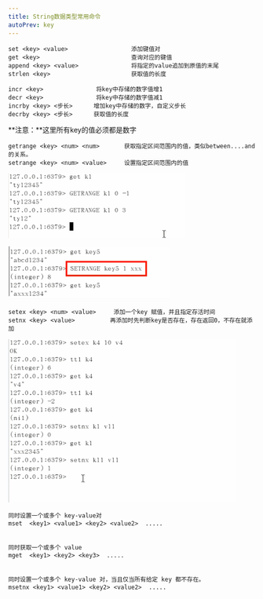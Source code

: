 ```yaml
---
title: String数据类型常用命令
autoPrev: key
---
```


```redis
set <key> <value>                  添加键值对
get <key>                          查询对应的键值
append <key> <value>               将指定的value追加到原值的末尾
strlen <key>                       获取值的长度
```

```redis
incr <key>               将key中存储的数字值增1
decr <key>               将key中存储的数字值减1
incrby <key> <步长>      增加key中存储的数字，自定义步长
decrby <key> <步长>      获取值的长度
```
**注意：**这里所有key的值必须都是数字

```redis
getrange <key> <num> <num>       获取指定区间范围内的值，类似between....and的关系。
setrange <key> <num> <value>     设置指定区间范围内的值
```
![20210526121800.png](/blogImg/20210526121800.png)

![20210526122014.png](/blogImg/20210526122014.png)

```redis
setex <key> <num> <value>     添加一个key 赋值，并且指定存活时间
setnx <key> <value>          再添加时先判断key是否存在，存在返回0，不存在就添加
```
![20210526122914.png](/blogImg/20210526122914.png)

```redis
同时设置一个或多个 key-value对
mset  <key1> <value1> <key2> <value2>  .....          


同时获取一个或多个 value  
mget  <key1> <key2> <key3>  .....                      


同时设置一个或多个 key-value 对，当且仅当所有给定 key 都不存在。
msetnx <key1> <value1> <key2> <value2>  .....   
```
